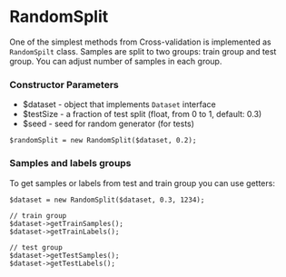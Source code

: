 # RandomSplit

One of the simplest methods from Cross-validation is implemented as `RandomSpilt` class. Samples are split to two groups: train group and test group. You can adjust number of samples in each group.

### Constructor Parameters

* $dataset - object that implements `Dataset` interface
* $testSize - a fraction of test split (float, from 0 to 1, default: 0.3)
* $seed - seed for random generator (for tests)
 
```
$randomSplit = new RandomSplit($dataset, 0.2);
```

### Samples and labels groups

To get samples or labels from test and train group you can use getters:

```
$dataset = new RandomSplit($dataset, 0.3, 1234);

// train group
$dataset->getTrainSamples();
$dataset->getTrainLabels();

// test group
$dataset->getTestSamples();
$dataset->getTestLabels();
```
